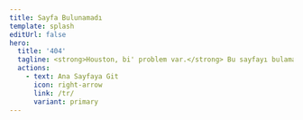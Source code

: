 ```yaml
---
title: Sayfa Bulunamadı
template: splash
editUrl: false
hero:
  title: '404'
  tagline: <strong>Houston, bi' problem var.</strong> Bu sayfayı bulamadık.<br>URL'i kontrol et ya da arama çubuğunu kullanmayı dene.
  actions:
    - text: Ana Sayfaya Git
      icon: right-arrow
      link: /tr/
      variant: primary
---
```


